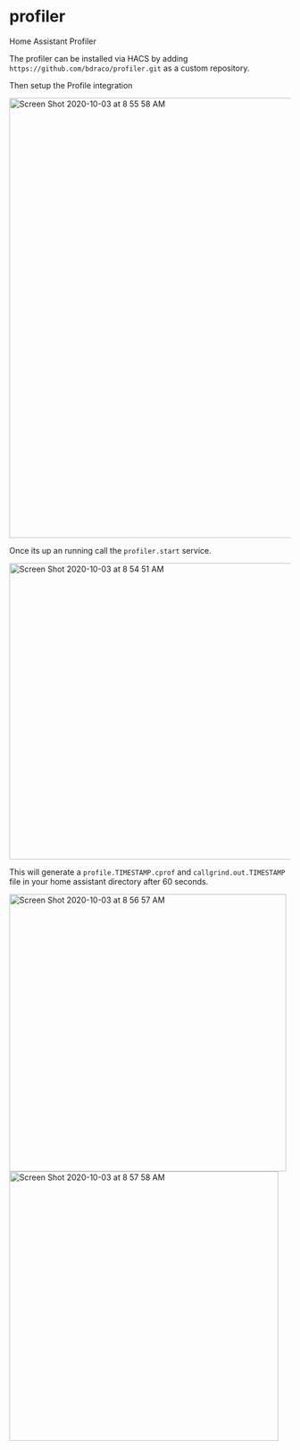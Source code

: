 # profiler
Home Assistant Profiler

The profiler can be installed via HACS by adding `https://github.com/bdraco/profiler.git` as a custom repository.

Then setup the Profile integration

<img width="787" alt="Screen Shot 2020-10-03 at 8 55 58 AM" src="https://user-images.githubusercontent.com/663432/94993383-46ea0400-0556-11eb-94fd-868d8267eb7e.png">

Once its up an running call the `profiler.start` service.

<img width="530" alt="Screen Shot 2020-10-03 at 8 54 51 AM" src="https://user-images.githubusercontent.com/663432/94993366-24f08180-0556-11eb-98f6-7352b09a9183.png">

This will generate a `profile.TIMESTAMP.cprof` and `callgrind.out.TIMESTAMP` file in your home assistant directory after 60 seconds.

<img width="496" alt="Screen Shot 2020-10-03 at 8 56 57 AM" src="https://user-images.githubusercontent.com/663432/94993401-6b45e080-0556-11eb-926b-f178aa6d4fe6.png">
<img width="482" alt="Screen Shot 2020-10-03 at 8 57 58 AM" src="https://user-images.githubusercontent.com/663432/94993433-8e709000-0556-11eb-9d67-2700f8d002f5.png">
